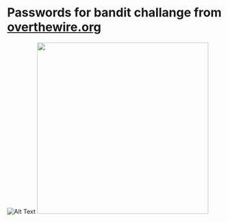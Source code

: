 # Passwords for bandit challange from <a href='https://overthewire.org/wargames/' alt="#">overthewire.org</a>

![Alt Text](https://github.com/apollxo/bandit/hey.gif)
<img src="https://github.com/apollxo/bandit/hey.gif" width="400" height="400" />
